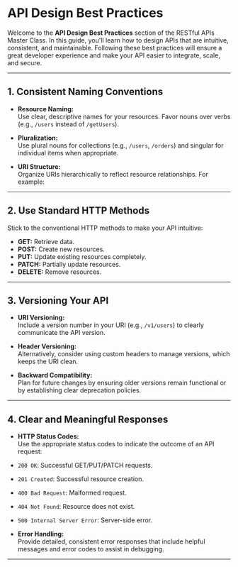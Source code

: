 # API Design Best Practices

Welcome to the **API Design Best Practices** section of the RESTful APIs Master Class. In this guide, you'll learn how to design APIs that are intuitive, consistent, and maintainable. Following these best practices will ensure a great developer experience and make your API easier to integrate, scale, and secure.

---

## 1. Consistent Naming Conventions

- **Resource Naming:**  
  Use clear, descriptive names for your resources. Favor nouns over verbs (e.g., `/users` instead of `/getUsers`).

- **Pluralization:**  
  Use plural nouns for collections (e.g., `/users`, `/orders`) and singular for individual items when appropriate.

- **URI Structure:**  
  Organize URIs hierarchically to reflect resource relationships. For example:

---

## 2. Use Standard HTTP Methods

Stick to the conventional HTTP methods to make your API intuitive:

- **GET:** Retrieve data.
- **POST:** Create new resources.
- **PUT:** Update existing resources completely.
- **PATCH:** Partially update resources.
- **DELETE:** Remove resources.

---

## 3. Versioning Your API

- **URI Versioning:**  
Include a version number in your URI (e.g., `/v1/users`) to clearly communicate the API version.

- **Header Versioning:**  
Alternatively, consider using custom headers to manage versions, which keeps the URI clean.

- **Backward Compatibility:**  
Plan for future changes by ensuring older versions remain functional or by establishing clear deprecation policies.

---

## 4. Clear and Meaningful Responses

- **HTTP Status Codes:**  
Use the appropriate status codes to indicate the outcome of an API request:
- `200 OK`: Successful GET/PUT/PATCH requests.
- `201 Created`: Successful resource creation.
- `400 Bad Request`: Malformed request.
- `404 Not Found`: Resource does not exist.
- `500 Internal Server Error`: Server-side error.

- **Error Handling:**  
Provide detailed, consistent error responses that include helpful messages and error codes to assist in debugging.

---
